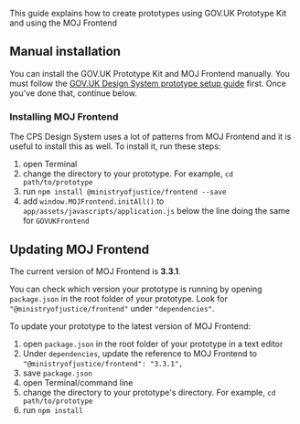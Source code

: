 This guide explains how to create prototypes using GOV.UK Prototype Kit and using the MOJ Frontend

## Manual installation

You can install the GOV.UK Prototype Kit and MOJ Frontend manually. You must follow the [GOV.UK Design System prototype setup guide](https://design-system.service.gov.uk/get-started/prototyping/) first. Once you've done that, continue below.

### Installing MOJ Frontend

The CPS Design System uses a lot of patterns from MOJ Frontend and it is useful to install this as well. To install it, run these steps:

1. open Terminal
2. change the directory to your prototype. For example, `cd path/to/prototype`
3. run `npm install @ministryofjustice/frontend --save`
4. add `window.MOJFrontend.initAll()` to `app/assets/javascripts/application.js` below the line doing the same for `GOVUKFrontend`

## Updating MOJ Frontend

The current version of MOJ Frontend is **3.3.1**.

You can check which version your prototype is running by opening `package.json` in the root folder of your prototype. Look for `"@ministryofjustice/frontend"` under `"dependencies"`.

To update your prototype to the latest version of MOJ Frontend:

1. open `package.json` in the root folder of your prototype in a text editor
2. Under `dependencies`, update the reference to MOJ Frontend to `"@ministryofjustice/frontend": "3.3.1",`
3. save `package.json`
4. open Terminal/command line
5. change the directory to your prototype's directory. For example, `cd path/to/prototype`
6. run `npm install`
